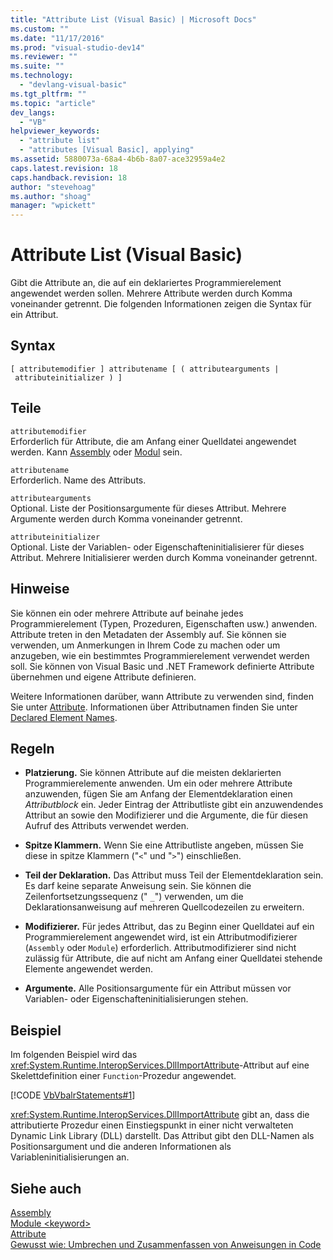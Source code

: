 ```yaml
---
title: "Attribute List (Visual Basic) | Microsoft Docs"
ms.custom: ""
ms.date: "11/17/2016"
ms.prod: "visual-studio-dev14"
ms.reviewer: ""
ms.suite: ""
ms.technology: 
  - "devlang-visual-basic"
ms.tgt_pltfrm: ""
ms.topic: "article"
dev_langs: 
  - "VB"
helpviewer_keywords: 
  - "attribute list"
  - "attributes [Visual Basic], applying"
ms.assetid: 5880073a-68a4-4b6b-8a07-ace32959a4e2
caps.latest.revision: 18
caps.handback.revision: 18
author: "stevehoag"
ms.author: "shoag"
manager: "wpickett"
---
```

# Attribute List (Visual Basic)
Gibt die Attribute an, die auf ein deklariertes Programmierelement angewendet werden sollen.  Mehrere Attribute werden durch Komma voneinander getrennt.  Die folgenden Informationen zeigen die Syntax für ein Attribut.  
  
## Syntax  
  
```  
[ attributemodifier ] attributename [ ( attributearguments | attributeinitializer ) ]  
```  
  
## Teile  
 `attributemodifier`  
 Erforderlich für Attribute, die am Anfang einer Quelldatei angewendet werden.  Kann [Assembly](../../../visual-basic/language-reference/modifiers/assembly.md) oder [Modul](../../../visual-basic/language-reference/modifiers/module-keyword.md) sein.  
  
 `attributename`  
 Erforderlich.  Name des Attributs.  
  
 `attributearguments`  
 Optional.  Liste der Positionsargumente für dieses Attribut.  Mehrere Argumente werden durch Komma voneinander getrennt.  
  
 `attributeinitializer`  
 Optional.  Liste der Variablen\- oder Eigenschafteninitialisierer für dieses Attribut.  Mehrere Initialisierer werden durch Komma voneinander getrennt.  
  
## Hinweise  
 Sie können ein oder mehrere Attribute auf beinahe jedes Programmierelement \(Typen, Prozeduren, Eigenschaften usw.\) anwenden.  Attribute treten in den Metadaten der Assembly auf. Sie können sie verwenden, um Anmerkungen in Ihrem Code zu machen oder um anzugeben, wie ein bestimmtes Programmierelement verwendet werden soll.  Sie können von Visual Basic und .NET Framework definierte Attribute übernehmen und eigene Attribute definieren.  
  
 Weitere Informationen darüber, wann Attribute zu verwenden sind, finden Sie unter [Attribute](../Topic/Attributes%20\(C%23%20and%20Visual%20Basic\).md).  Informationen über Attributnamen finden Sie unter [Declared Element Names](../../../visual-basic/programming-guide/language-features/declared-elements/declared-element-names.md).  
  
## Regeln  
  
-   **Platzierung.** Sie können Attribute auf die meisten deklarierten Programmierelemente anwenden.  Um ein oder mehrere Attribute anzuwenden, fügen Sie am Anfang der Elementdeklaration einen *Attributblock* ein.  Jeder Eintrag der Attributliste gibt ein anzuwendendes Attribut an sowie den Modifizierer und die Argumente, die für diesen Aufruf des Attributs verwendet werden.  
  
-   **Spitze Klammern.** Wenn Sie eine Attributliste angeben, müssen Sie diese in spitze Klammern \("`<`" und "`>`"\) einschließen.  
  
-   **Teil der Deklaration.** Das Attribut muss Teil der Elementdeklaration sein. Es darf keine separate Anweisung sein.  Sie können die Zeilenfortsetzungssequenz \(" `_`"\) verwenden, um die Deklarationsanweisung auf mehreren Quellcodezeilen zu erweitern.  
  
-   **Modifizierer.** Für jedes Attribut, das zu Beginn einer Quelldatei auf ein Programmierelement angewendet wird, ist ein Attributmodifizierer \(`Assembly` oder `Module`\) erforderlich.  Attributmodifizierer sind nicht zulässig für Attribute, die auf nicht am Anfang einer Quelldatei stehende Elemente angewendet werden.  
  
-   **Argumente.** Alle Positionsargumente für ein Attribut müssen vor Variablen\- oder Eigenschafteninitialisierungen stehen.  
  
## Beispiel  
 Im folgenden Beispiel wird das <xref:System.Runtime.InteropServices.DllImportAttribute>\-Attribut auf eine Skelettdefinition einer `Function`\-Prozedur angewendet.  
  
 [!CODE [VbVbalrStatements#1](../CodeSnippet/VS_Snippets_VBCSharp/VbVbalrStatements#1)]  
  
 <xref:System.Runtime.InteropServices.DllImportAttribute> gibt an, dass die attributierte Prozedur einen Einstiegspunkt in einer nicht verwalteten Dynamic Link Library \(DLL\) darstellt.  Das Attribut gibt den DLL\-Namen als Positionsargument und die anderen Informationen als Variableninitialisierungen an.  
  
## Siehe auch  
 [Assembly](../../../visual-basic/language-reference/modifiers/assembly.md)   
 [Module \<keyword\>](../../../visual-basic/language-reference/modifiers/module-keyword.md)   
 [Attribute](../Topic/Attributes%20\(C%23%20and%20Visual%20Basic\).md)   
 [Gewusst wie: Umbrechen und Zusammenfassen von Anweisungen in Code](../../../visual-basic/programming-guide/program-structure/how-to-break-and-combine-statements-in-code.md)